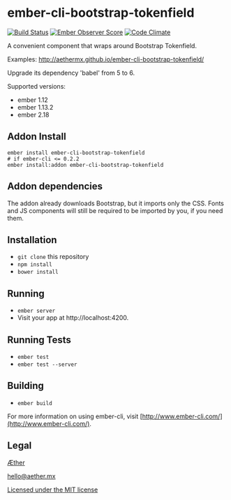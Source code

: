 # ember-cli-bootstrap-tokenfield

[![Build Status](https://travis-ci.org/aethermx/ember-cli-bootstrap-tokenfield.svg?branch=master)](https://travis-ci.org/aethermx/ember-cli-bootstrap-tokenfield)
[![Ember Observer Score](http://emberobserver.com/badges/ember-cli-bootstrap-tokenfield.svg)](http://emberobserver.com/addons/ember-cli-bootstrap-tokenfield)
[![Code Climate](https://codeclimate.com/github/aethermx/ember-cli-bootstrap-tokenfield/badges/gpa.svg)](https://codeclimate.com/github/aethermx/ember-cli-bootstrap-tokenfield)

A convenient component that wraps around Bootstrap Tokenfield.

Examples: http://aethermx.github.io/ember-cli-bootstrap-tokenfield/

Upgrade its dependency 'babel' from 5 to 6.

Supported versions:

 * ember 1.12
 * ember 1.13.2
 * ember 2.18

## Addon Install 

    ember install ember-cli-bootstrap-tokenfield
    # if ember-cli <= 0.2.2
    ember install:addon ember-cli-bootstrap-tokenfield

## Addon dependencies

The addon already downloads Bootstrap, but it imports only the CSS. Fonts and
JS components will still be required to be imported by you, if you need them. 

## Installation

* `git clone` this repository
* `npm install`
* `bower install`

## Running

* `ember server`
* Visit your app at http://localhost:4200.

## Running Tests

* `ember test`
* `ember test --server`

## Building

* `ember build`

For more information on using ember-cli, visit [http://www.ember-cli.com/](http://www.ember-cli.com/).

## Legal

[Æther](http://aether.mx/)

hello@aether.mx

[Licensed under the MIT license](http://opensource.org/licenses/mit-license.php)
